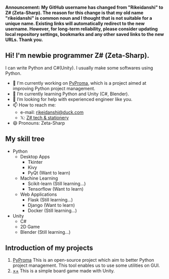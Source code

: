 **Announcement: My GitHub username has changed from "Rikeidanshi" to Ζ# (Zeta-Sharp). The reason for this change is that my old name "rikeidanshi" is common noun and I thought that is not suitable for a unique name. Existing links will automatically redirect to the new username. However, for long-term reliability, please consider updating local repository settings, bookmarks and any other saved links to the new URLs. Thank you.**
## Hi! I'm newbie programmer Ζ# (Zeta-Sharp).  
I can write Python and C#(Unity). I usually make some softwares using Python.

- 🔭 I'm currently working on [PyProma](https://github.com/Zeta-Sharp/PyProma/), which is a project aimed at improving Python project management.
- 🌱 I’m currently learning Python and Unity (C#, Blender).
- 🤔 I’m looking for help with experienced engineer like you.
- 📫 How to reach me:
  - e-mail: rikeidanshi@duck.com
  - 𝕏: [Ζ# tech & stationery](https://x.com/Zeta_Sharp)
- 😄 Pronouns: Zeta-Sharp

## My skill tree  

- Python
  - Desktop Apps
    - Tkinter
    - Kivy
    - PyQt (Want to learn)
  - Machine Learning
    - Scikit-learn (Still learning...)
    - Tensorflow (Want to learn)
  - Web Applications
    - Flask (Still learning...)
    - Django (Want to learn)
    - Docker (Still learning...)
- Unity
  - C#
  - 2D Game
  - Blender (Still learning...)

## Introduction of my projects  
1. [PyProma](https://github.com/Zeta-Sharp/PyProma/)
   This is an open-source project which aim to better Python project management. This tool enables us to use some utilities on GUI.
2. [×+](https://github.com/Zeta-Sharp/MultiplyPlus_Unity)
   This is a simple board game made with Unity.
